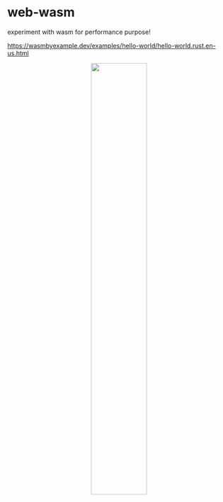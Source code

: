 # web-wasm
experiment with wasm for performance purpose!

https://wasmbyexample.dev/examples/hello-world/hello-world.rust.en-us.html

<p align="center"><img src="https://anime-girls-holding-programming-books.netlify.app/static/Komi_holding_Web_Assembly_with_Rust-b45f0817662f16cecbf6484456fbfb3d.png" width="50%"><p>
